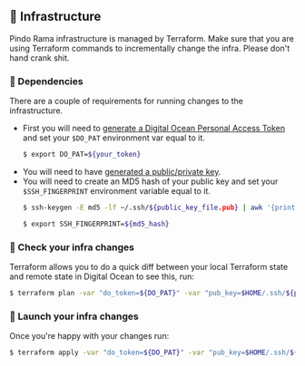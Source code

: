 ## :nut_and_bolt: Infrastructure

Pindo Rama infrastructure is managed by Terraform. Make sure that you are using Terraform commands to incrementally change the infra. Please don't hand crank shit.

### :couple: Dependencies

There are a couple of requirements for running changes to the infrastructure.

- First you will need to [generate a Digital Ocean Personal Access Token](https://www.digitalocean.com/docs/api/create-personal-access-token/) and set your `$DO_PAT` environment var equal to it.
    ```bash
    $ export DO_PAT=${your_token}
    ```
- You will need to have [generated a public/private key](https://www.ssh.com/ssh/keygen/).
- You will need to create an MD5 hash of your public key and set your `$SSH_FINGERPRINT` environment variable equal to it.
    ```bash
    $ ssh-keygen -E md5 -lf ~/.ssh/${public_key_file.pub} | awk '{print $2}'
    
    $ export SSH_FINGERPRINT=${md5_hash}
    ```

### :construction: Check your infra changes

Terraform allows you to do a quick diff between your local Terraform state and remote state in Digital Ocean to see this, run:

```bash
$ terraform plan -var "do_token=${DO_PAT}" -var "pub_key=$HOME/.ssh/${public_key_file.pub}" -var "pvt_key=$HOME/.ssh/${private_key_file}" -var "ssh_fingerprint=$SSH_FINGERPRINT"
```

### :city_sunrise: Launch your infra changes

Once you're happy with your changes run:

```bash
$ terraform apply -var "do_token=${DO_PAT}" -var "pub_key=$HOME/.ssh/${public_key_file.pub}" -var "pvt_key=$HOME/.ssh/${private_key_file}" -var "ssh_fingerprint=$SSH_FINGERPRINT"
```
